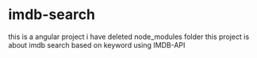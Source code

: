 # imdb-search
this is a angular project
i have deleted node_modules folder
this project is about imdb search based on keyword using IMDB-API
